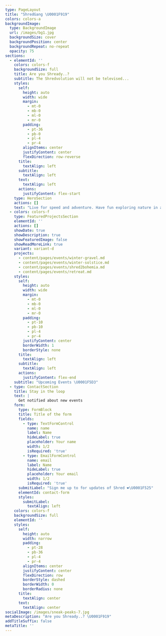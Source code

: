 ```yaml
---
type: PageLayout
title: "ShredGang \U0001F919"
colors: colors-a
backgroundImage:
  type: BackgroundImage
  url: /images/bg1.jpg
  backgroundSize: cover
  backgroundPosition: center
  backgroundRepeat: no-repeat
  opacity: 75
sections:
  - elementId: ''
    colors: colors-f
    backgroundSize: full
    title: Are you Shready..?
    subtitle: The Shredvolution will not be televised...
    styles:
      self:
        height: auto
        width: wide
        margin:
          - mt-0
          - mb-0
          - ml-0
          - mr-0
        padding:
          - pt-36
          - pb-0
          - pl-4
          - pr-4
        alignItems: center
        justifyContent: center
        flexDirection: row-reverse
      title:
        textAlign: left
      subtitle:
        textAlign: left
      text:
        textAlign: left
      actions:
        justifyContent: flex-start
    type: HeroSection
    actions: []
    text: "Live for speed and adventure. Have fun exploring nature in any weather. Ride hard, laugh louder, and conquer both the city streets and distant trails as one. Embrace the thrill, push your limits, and let every ride become an unforgettable part of a journey.\n\n***Shred Gang is a vibrant and diverse community of passionate riders in Berlin, united by our love of Shred.***\n\nJoin us, it might be fun \U0001F919\n"
  - colors: colors-f
    type: FeaturedProjectsSection
    elementId: ''
    actions: []
    showDate: true
    showDescription: true
    showFeaturedImage: false
    showReadMoreLink: true
    variant: variant-d
    projects:
      - content/pages/events/winter-gravel.md
      - content/pages/events/winter-solstice.md
      - content/pages/events/shred2bohemia.md
      - content/pages/events/retreat.md
    styles:
      self:
        height: auto
        width: wide
        margin:
          - mt-0
          - mb-0
          - ml-0
          - mr-0
        padding:
          - pt-10
          - pb-10
          - pl-4
          - pr-4
        justifyContent: center
        borderWidth: 1
        borderStyle: none
      title:
        textAlign: left
      subtitle:
        textAlign: left
      actions:
        justifyContent: flex-end
    subtitle: "Upcoming Events \U0001F5D3️"
  - type: ContactSection
    title: Stay in the loop
    text: |
      Get notified about new events
    form:
      type: FormBlock
      title: Title of the form
      fields:
        - type: TextFormControl
          name: name
          label: Name
          hideLabel: true
          placeholder: Your name
          width: 1/2
          isRequired: 'true'
        - type: EmailFormControl
          name: email
          label: Name
          hideLabel: true
          placeholder: Your email
          width: 1/2
          isRequired: 'true'
      submitLabel: "Sign me up to for updates of Shred ❤️‍\U0001F525"
      elementId: contact-form
      styles:
        submitLabel:
          textAlign: left
    colors: colors-f
    backgroundSize: full
    elementId: ''
    styles:
      self:
        height: auto
        width: narrow
        padding:
          - pt-28
          - pb-36
          - pl-4
          - pr-4
        alignItems: center
        justifyContent: center
        flexDirection: row
        borderStyle: dashed
        borderWidth: 0
        borderRadius: none
      title:
        textAlign: center
      text:
        textAlign: center
socialImage: /images/sneak-peaks-7.jpg
metaDescription: "Are you Shready..? \U0001F919"
addTitleSuffix: false
metaTitle: ''
---
```

